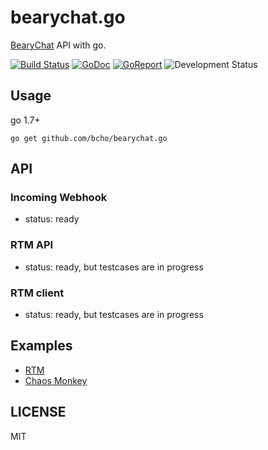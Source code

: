 # bearychat.go

[BearyChat][bearychat] API with go.

[![Build Status](https://travis-ci.org/bcho/bearychat.go.svg)](https://travis-ci.org/bcho/bearychat.go)
[![GoDoc](https://godoc.org/github.com/bcho/bearychat.go?status.svg)](https://godoc.org/github.com/bcho/bearychat.go)
[![GoReport](https://goreportcard.com/badge/github.com/bcho/bearychat.go)](https://goreportcard.com/report/github.com/bcho/bearychat.go)
![Development Status](https://img.shields.io/badge/status-0.2.0-brightgreen.svg?style=flat-square)

[bearychat]: https://bearychat.com

## Usage

go 1.7+

```
go get github.com/bcho/bearychat.go
```

## API

### Incoming Webhook

- status: ready


### RTM API

- status: ready, but testcases are in progress


### RTM client

- status: ready, but testcases are in progress

## Examples

- [RTM](example/rtm/main.go)
- [Chaos Monkey](example/chaosmonkey/main.go)

## LICENSE

MIT
